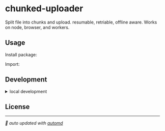 # chunked-uploader


<!-- automd:badges color=yellow packagephobia -->

<!-- /automd -->

Split file into chunks and upload. resumable, retriable, offline aware. Works on node, browser, and workers.

## Usage

Install package:

<!-- automd:pm-install -->
<!-- /automd -->

Import:

<!-- automd:jsimport cjs cdn src imports="ChunkedUploader" -->

<!-- /automd -->



## Development

<details>

<summary>local development</summary>

- Clone this repository
- Install latest LTS version of [Node.js](https://nodejs.org/en/)
- Enable [Corepack](https://github.com/nodejs/corepack) using `corepack enable`
- Install dependencies using `pnpm install`
- Run interactive tests using `pnpm dev`

</details>

## License

<!-- automd:contributors license=MIT -->

<!-- /automd -->

<!-- automd:with-automd -->

---

_🤖 auto updated with [automd](https://automd.unjs.io)_

<!-- /automd -->
